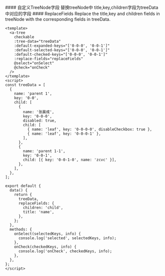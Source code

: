 <cn>
#### 自定义TreeNode字段
替换treeNode中 title,key,children字段为treeData中对应的字段
</cn>

<us>
#### ReplaceFields
Replace the title,key and children fields in treeNode with the corresponding fields in treeData.
</us>

```vue
<template>
  <a-tree
    checkable
    :tree-data="treeData"
    :default-expanded-keys="['0-0-0', '0-0-1']"
    :default-selected-keys="['0-0-0', '0-0-1']"
    :default-checked-keys="['0-0-0', '0-0-1']"
    :replace-fields="replaceFields"
    @select="onSelect"
    @check="onCheck"
  />
</template>
<script>
const treeData = [
  {
    name: 'parent 1',
    key: '0-0',
    child: [
      {
        name: '张晨成',
        key: '0-0-0',
        disabled: true,
        child: [
          { name: 'leaf', key: '0-0-0-0', disableCheckbox: true },
          { name: 'leaf', key: '0-0-0-1' },
        ],
      },
      {
        name: 'parent 1-1',
        key: '0-0-1',
        child: [{ key: '0-0-1-0', name: 'zcvc' }],
      },
    ],
  },
];

export default {
  data() {
    return {
      treeData,
      replaceFields: {
        children: 'child',
        title: 'name',
      },
    };
  },
  methods: {
    onSelect(selectedKeys, info) {
      console.log('selected', selectedKeys, info);
    },
    onCheck(checkedKeys, info) {
      console.log('onCheck', checkedKeys, info);
    },
  },
};
</script>
```

